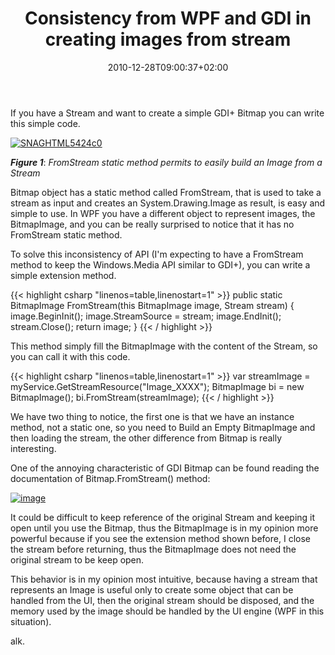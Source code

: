 ﻿---
title: "Consistency from WPF and GDI in creating images from stream"
description: ""
date: 2010-12-28T09:00:37+02:00
draft: false
tags: [WPF]
categories: [WPF]
---
If you have a Stream and want to create a simple GDI+ Bitmap you can write this simple code.

[![SNAGHTML5424c0](https://www.codewrecks.com/blog/wp-content/uploads/2010/12/SNAGHTML5424c0_thumb.png "SNAGHTML5424c0")](https://www.codewrecks.com/blog/wp-content/uploads/2010/12/SNAGHTML5424c0.png)

 ***Figure 1***: *FromStream static method permits to easily build an Image from a Stream*

Bitmap object has a static method called FromStream, that is used to take a stream as input and creates an System.Drawing.Image as result, is easy and simple to use. In WPF you have a different object to represent images, the BitmapImage, and you can be really surprised to notice that it has no FromStream static method.

To solve this inconsistency of API (I'm expecting to have a FromStream method to keep the Windows.Media API similar to GDI+), you can write a simple extension method.

{{< highlight csharp "linenos=table,linenostart=1" >}}
public static BitmapImage FromStream(this BitmapImage image, Stream stream)
{
image.BeginInit();
image.StreamSource = stream;
image.EndInit();
stream.Close();
return image;
}
{{< / highlight >}}

This method simply fill the BitmapImage with the content of the Stream, so you can call it with this code.

{{< highlight csharp "linenos=table,linenostart=1" >}}
var streamImage = myService.GetStreamResource("Image_XXXX");
BitmapImage bi = new BitmapImage();
bi.FromStream(streamImage);
{{< / highlight >}}

We have two thing to notice, the first one is that we have an instance method, not a static one, so you need to Build an Empty BitmapImage and then loading the stream, the other difference from Bitmap is really interesting.

One of the annoying characteristic of GDI Bitmap can be found reading the documentation of Bitmap.FromStream() method:

[![image](https://www.codewrecks.com/blog/wp-content/uploads/2010/12/image_thumb4.png "image")](https://www.codewrecks.com/blog/wp-content/uploads/2010/12/image4.png)

It could be difficult to keep reference of the original Stream and keeping it open until you use the Bitmap, thus the BitmapImage is in my opinion more powerful because if you see the extension method shown before, I close the stream before returning, thus the BitmapImage does not need the original stream to be keep open.

This behavior is in my opinion most intuitive, because having a stream that represents an Image is useful only to create some object that can be handled from the UI, then the original stream should be disposed, and the memory used by the image should be handled by the UI engine (WPF in this situation).

alk.
